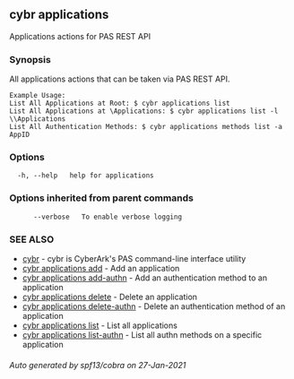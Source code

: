 ## cybr applications

Applications actions for PAS REST API

### Synopsis

All applications actions that can be taken via PAS REST API.
	
	Example Usage:
	List All Applications at Root: $ cybr applications list
	List All Applications at \Applications: $ cybr applications list -l \\Applications
	List All Authentication Methods: $ cybr applications methods list -a AppID

### Options

```
  -h, --help   help for applications
```

### Options inherited from parent commands

```
      --verbose   To enable verbose logging
```

### SEE ALSO

* [cybr](cybr.md)	 - cybr is CyberArk's PAS command-line interface utility
* [cybr applications add](cybr_applications_add.md)	 - Add an application
* [cybr applications add-authn](cybr_applications_add-authn.md)	 - Add an authentication method to an application
* [cybr applications delete](cybr_applications_delete.md)	 - Delete an application
* [cybr applications delete-authn](cybr_applications_delete-authn.md)	 - Delete an authentication method of an application
* [cybr applications list](cybr_applications_list.md)	 - List all applications
* [cybr applications list-authn](cybr_applications_list-authn.md)	 - List all authn methods on a specific application

###### Auto generated by spf13/cobra on 27-Jan-2021
